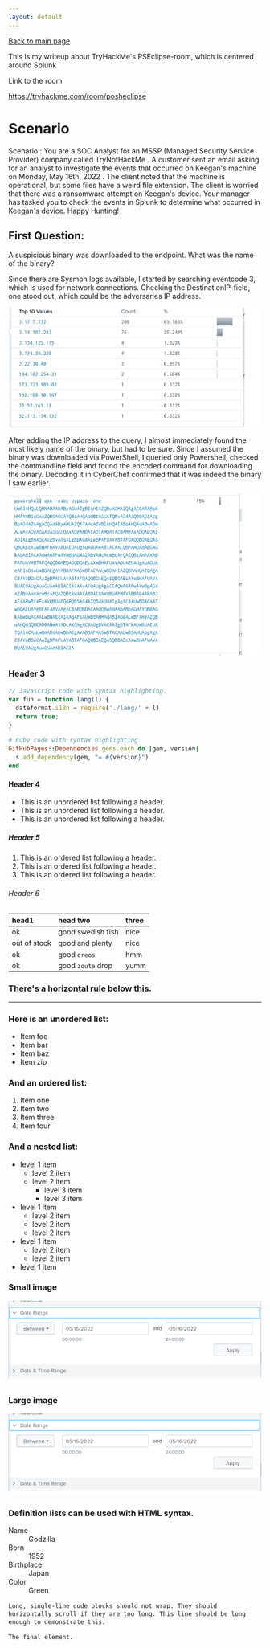 ```yaml
---
layout: default
---
```


[Back to main page](https://ornaka.github.io)

This is my writeup about TryHackMe's PSEclipse-room, which is centered around Splunk

Link to the room 

https://tryhackme.com/room/posheclipse



# Scenario

Scenario : You are a SOC Analyst for an MSSP (Managed Security Service Provider) company called TryNotHackMe .
A customer sent an email asking for an analyst to investigate the events that occurred on Keegan's machine on Monday, May 16th, 2022 . The client noted that the machine is operational, but some files have a weird file extension. The client is worried that there was a ransomware attempt on Keegan's device. 
Your manager has tasked you to check the events in Splunk to determine what occurred in Keegan's device. 
Happy Hunting!

## First Question:

A suspicious binary was downloaded to the endpoint. What was the name of the binary?

Since there are Sysmon logs available, I started by searching eventcode 3, which is used for network connections. Checking the DestinationIP-field, one stood out, which could be the adversaries IP address.

![Potential IP address of the adversary](/images/pic2.png)

After adding the IP address to the query, I almost immediately found the most likely name of the binary, but had  to be sure. Since I assumed the binary was downloaded via PowerShell, I queried only Powershell, checked the commandline field and found the encoded command for downloading the binary.  Decoding it in CyberChef confirmed that it was indeed the binary I saw earlier. 

![Encoded command](/images/pic3.png)


### Header 3

```js
// Javascript code with syntax highlighting.
var fun = function lang(l) {
  dateformat.i18n = require('./lang/' + l)
  return true;
}
```

```ruby
# Ruby code with syntax highlighting
GitHubPages::Dependencies.gems.each do |gem, version|
  s.add_dependency(gem, "= #{version}")
end
```

#### Header 4

*   This is an unordered list following a header.
*   This is an unordered list following a header.
*   This is an unordered list following a header.

##### Header 5

1.  This is an ordered list following a header.
2.  This is an ordered list following a header.
3.  This is an ordered list following a header.

###### Header 6

| head1        | head two          | three |
|:-------------|:------------------|:------|
| ok           | good swedish fish | nice  |
| out of stock | good and plenty   | nice  |
| ok           | good `oreos`      | hmm   |
| ok           | good `zoute` drop | yumm  |

### There's a horizontal rule below this.

* * *

### Here is an unordered list:

*   Item foo
*   Item bar
*   Item baz
*   Item zip

### And an ordered list:

1.  Item one
1.  Item two
1.  Item three
1.  Item four

### And a nested list:

- level 1 item
  - level 2 item
  - level 2 item
    - level 3 item
    - level 3 item
- level 1 item
  - level 2 item
  - level 2 item
  - level 2 item
- level 1 item
  - level 2 item
  - level 2 item
- level 1 item

### Small image

![Test if smaller pictures work properly as large imaged don't](/images/pic1.png)

### Large image

![Picture 1](/images/pic1.png)



### Definition lists can be used with HTML syntax.

<dl>
<dt>Name</dt>
<dd>Godzilla</dd>
<dt>Born</dt>
<dd>1952</dd>
<dt>Birthplace</dt>
<dd>Japan</dd>
<dt>Color</dt>
<dd>Green</dd>
</dl>

```
Long, single-line code blocks should not wrap. They should horizontally scroll if they are too long. This line should be long enough to demonstrate this.
```

```
The final element.
```
